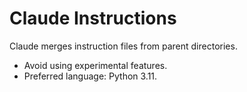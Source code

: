 # Claude Instructions

Claude merges instruction files from parent directories.

- Avoid using experimental features.
- Preferred language: Python 3.11.
